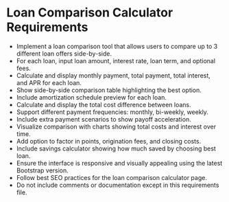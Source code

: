 # Loan Comparison Calculator Requirements
- Implement a loan comparison tool that allows users to compare up to 3 different loan offers side-by-side.
- For each loan, input loan amount, interest rate, loan term, and optional fees.
- Calculate and display monthly payment, total payment, total interest, and APR for each loan.
- Show side-by-side comparison table highlighting the best option.
- Include amortization schedule preview for each loan.
- Calculate and display the total cost difference between loans.
- Support different payment frequencies: monthly, bi-weekly, weekly.
- Include extra payment scenarios to show payoff acceleration.
- Visualize comparison with charts showing total costs and interest over time.
- Add option to factor in points, origination fees, and closing costs.
- Include savings calculator showing how much saved by choosing best loan.
- Ensure the interface is responsive and visually appealing using the latest Bootstrap version.
- Follow best SEO practices for the loan comparison calculator page.
- Do not include comments or documentation except in this requirements file.
